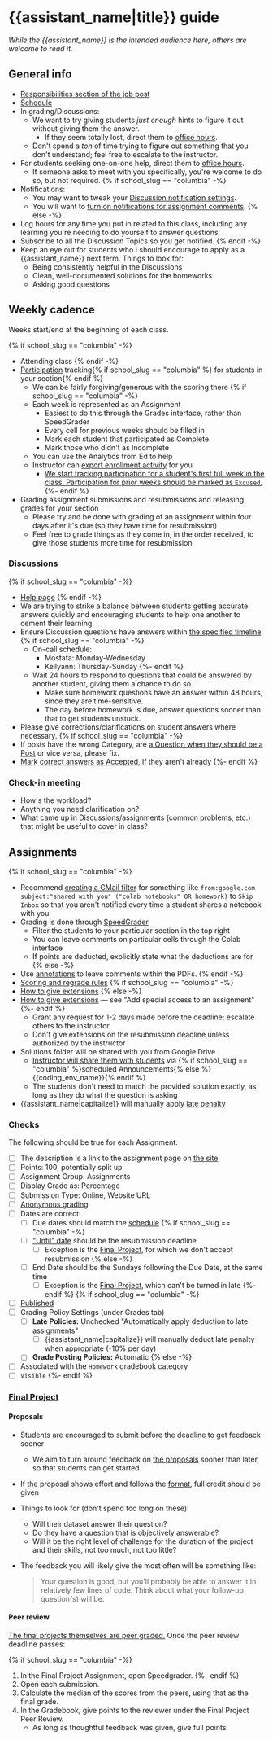 # {{assistant_name|title}} guide

_While the {{assistant_name}} is the intended audience here, others are welcome to read it._

## General info

- [Responsibilities section of the job post]({{assistant_responsibilities}})
- [Schedule](https://python-public-policy.afeld.me/en/{{school_slug}}/syllabus.html#schedule)
- In grading/Discussions:
  - We want to try giving students _just enough_ hints to figure it out without giving them the answer.
    - If they seem totally lost, direct them to [office hours](https://python-public-policy.afeld.me/en/{{school_slug}}/syllabus.html#instructor-information).
  - Don't spend a _ton_ of time trying to figure out something that you don't understand; feel free to escalate to the instructor.
- For students seeking one-on-one help, direct them to [office hours](https://python-public-policy.afeld.me/en/{{school_slug}}/syllabus.html#instructor-information).
  - If someone asks to meet with you specifically, you're welcome to do so, but not required.
{% if school_slug == "columbia" -%}
- Notifications:
  - You may want to tweak your [Discussion notification settings](https://edstem.org/us/settings/notifications).
  - You will want to [turn on notifications for assignment comments](https://community.canvaslms.com/t5/Canvas-Question-Forum/Notification-when-student-posts-a-comment-on-an-assignment/m-p/405572#M142680).
{% else -%}
- Log hours for any time you put in related to this class, including any learning you're needing to do yourself to answer questions.
- Subscribe to all the Discussion Topics so you get notified.
{% endif -%}
- Keep an eye out for students who I should encourage to apply as a {{assistant_name}} next term. Things to look for:
  - Being consistently helpful in the Discussions
  - Clean, well-documented solutions for the homeworks
  - Asking good questions

## Weekly cadence

Weeks start/end at the beginning of each class.

{% if school_slug == "columbia" -%}
- Attending class
{% endif -%}
- [Participation](https://python-public-policy.afeld.me/en/{{school_slug}}/syllabus.html#participation) tracking{% if school_slug == "columbia" %} for students in your section{% endif %}
  - We can be fairly forgiving/generous with the scoring there
  {% if school_slug == "columbia" -%}
  - Each week is represented as an Assignment
    - Easiest to do this through the Grades interface, rather than SpeedGrader
    - Every cell for previous weeks should be filled in
    - Mark each student that participated as Complete
    - Mark those who didn't as Incomplete
  - You can use the Analytics from Ed to help
  - Instructor can [export enrollment activity](https://github.com/afeld/python-public-policy/blob/main/.github/CONTRIBUTING.md#student-enrollment-activity) for you
    - [We start tracking participation for a student's first full week in the class. Participation for prior weeks should be marked as `Excused`.](https://python-public-policy.afeld.me/en/{{school_slug}}/lecture_0.html#once-you-get-off-the-wait-list)
  {%- endif %}
- Grading assignment submissions and resubmissions and releasing grades for your section
  - Please try and be done with grading of an assignment within four days after it's due (so they have time for resubmission)
  - Feel free to grade things as they come in, in the order received, to give those students more time for resubmission

### Discussions

{% if school_slug == "columbia" -%}
- [Help page](https://edstem.org/us/help/using-ed-discussion)
{% endif -%}
- We are trying to strike a balance between students getting accurate answers quickly and encouraging students to help one another to cement their learning
- Ensure Discussion questions have answers within [the specified timeline](https://python-public-policy.afeld.me/en/{{school_slug}}/syllabus.html#communications).
  {% if school_slug == "columbia" -%}
  - On-call schedule:
    - Mostafa: Monday-Wednesday
    - Kellyann: Thursday-Sunday
  {%- endif %}
  - Wait 24 hours to respond to questions that could be answered by another student, giving them a chance to do so.
    - Make sure homework questions have an answer within 48 hours, since they are time-sensitive.
    - The day before homework is due, answer questions sooner than that to get students unstuck.
- Please give corrections/clarifications on student answers where necessary.
{% if school_slug == "columbia" -%}
- If posts have the wrong Category, are [a Question when they should be a Post](https://edstem.org/us/help/using-ed-discussion#creating-threads) or vice versa, please fix.
- [Mark correct answers as Accepted](https://edstem.org/us/help/using-ed-discussion#accepting-answers), if they aren't already
{%- endif %}

### Check-in meeting

- How's the workload?
- Anything you need clarification on?
- What came up in Discussions/assignments (common problems, etc.) that might be useful to cover in class?

## Assignments

{% if school_slug == "columbia" -%}
- Recommend [creating a GMail filter](https://support.google.com/mail/answer/6579) for something like `from:google.com subject:"shared with you" ("colab notebooks" OR homework)` to `Skip Inbox` so that you aren't notified every time a student shares a notebook with you
- Grading is done through [SpeedGrader](https://community.canvaslms.com/t5/Canvas-Basics-Guide/What-is-SpeedGrader/ta-p/13)
  - Filter the students to your particular section in the top right
  - You can leave comments on particular cells through the Colab interface
  - If points are deducted, explicitly state what the deductions are for
{% else -%}
- Use [annotations](https://brightspaceresources.ccc.edu/kb/how-do-i-use-the-annotation-tool-to-provide-feedback-on-an-assignment-submitted-to-an-assignment-folder/) to leave comments within the PDFs.
{% endif -%}
- [Scoring and regrade rules](https://python-public-policy.afeld.me/en/{{school_slug}}/syllabus.html#assignment-scoring)
{% if school_slug == "columbia" -%}
- [How to give extensions](https://community.canvaslms.com/t5/Instructor-Guide/How-do-I-assign-an-assignment-to-an-individual-student/ta-p/717#assign_to_student_only)
{% else -%}
- [How to give extensions](https://documentation.brightspace.com/EN/le/assignments/instructor/set_release_conditions.htm?tocpath=Instructors%7CAssess%20and%20grade%20learners%7CCreate%20assignments%20and%20assess%20submissions%7C_____7) — see "Add special access to an assignment"
{%- endif %}
  - Grant any request for 1-2 days made before the deadline; escalate others to the instructor
  - Don't give extensions on the resubmission deadline unless authorized by the instructor
- Solutions folder will be shared with you from Google Drive
  - [Instructor will share them with students](https://python-public-policy.afeld.me/en/{{school_slug}}/assignments.html#submission) via {% if school_slug == "columbia" %}scheduled Announcements{% else %}{{coding_env_name}}{% endif %}
  - The students don't need to match the provided solution exactly, as long as they do what the question is asking
- {{assistant_name|capitalize}} will manually apply [late penalty](https://python-public-policy.afeld.me/en/{{school_slug}}/syllabus.html#assignment-scoring)

### Checks

The following should be true for each Assignment:

- [ ] The description is a link to the assignment page on [the site](https://python-public-policy.afeld.me/en/{{school_slug}}/)
- [ ] Points: 100, potentially split up
- [ ] Assignment Group: Assignments
- [ ] Display Grade as: Percentage
- [ ] Submission Type: Online, Website URL
- [ ] [Anonymous grading]({{lms_anonymous_docs}})
- [ ] Dates are correct:
  - [ ] Due dates should match the [schedule](https://python-public-policy.afeld.me/en/{{school_slug}}/syllabus.html#schedule)
  {% if school_slug == "columbia" -%}
  - [ ] ["Until" date](https://community.canvaslms.com/t5/Instructor-Guide/What-is-the-difference-between-assignment-due-dates-and/ta-p/897) should be the resubmission deadline
    - [ ] Exception is the [Final Project](https://python-public-policy.afeld.me/en/{{school_slug}}/final_project.html), for which we don't accept resubmission
  {% else -%}
  - [ ] End Date should be the Sundays following the Due Date, at the same time
    - [ ] Exception is the [Final Project](https://python-public-policy.afeld.me/en/{{school_slug}}/final_project.html), which can't be turned in late
  {%- endif %}
{% if school_slug == "columbia" -%}
- [ ] [Published](https://community.canvaslms.com/t5/Instructor-Guide/How-do-I-publish-or-unpublish-an-assignment-as-an-instructor/ta-p/585)
- [ ] Grading Policy Settings (under Grades tab)
  - [ ] **Late Policies:** Unchecked "Automatically apply deduction to late assignments"
    - [ ] {{assistant_name|capitalize}} will manually deduct late penalty when appropriate (-10% per day)
  - [ ] **Grade Posting Policies:** Automatic
{% else -%}
- [ ] Associated with the `Homework` gradebook category
- [ ] `Visible`
{%- endif %}

### [Final Project](https://python-public-policy.afeld.me/en/{{school_slug}}/final_project.html)

#### Proposals

- Students are encouraged to submit before the deadline to get feedback sooner
  - We aim to turn around feedback on [the proposals](https://python-public-policy.afeld.me/en/{{school_slug}}/final_project.html#proposal) sooner than later, so that students can get started.
- If the proposal shows effort and follows the [format](https://python-public-policy.afeld.me/en/{{school_slug}}/final_project/proposal.html#format), full credit should be given
- Things to look for (don't spend too long on these):
  - Will their dataset answer their question?
  - Do they have a question that is objectively answerable?
  - Will it be the right level of challenge for the duration of the project and their skills, not too much, not too little?
- The feedback you will likely give the most often will be something like:

  > Your question is good, but you'll probably be able to answer it in relatively few lines of code. Think about what your follow-up question(s) will be.

#### Peer review

[The final projects themselves are peer graded.](https://python-public-policy.afeld.me/en/{{school_slug}}/final_project.html#peer-grading) Once the peer review deadline passes:

{% if school_slug == "columbia" -%}
1. In the Final Project Assignment, open Speedgrader.
{%- endif %}
1. Open each submission.
1. Calculate the median of the scores from the peers, using that as the final grade.
1. In the Gradebook, give points to the reviewer under the Final Project Peer Review.
   - As long as thoughtful feedback was given, give full points.
